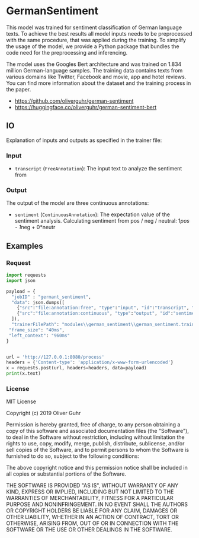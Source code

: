 # GermanSentiment

This model was trained for sentiment classification of German language texts. To achieve the best results all model inputs needs to be preprocessed with the same procedure, that was applied during the training. To simplify the usage of the model, we provide a Python package that bundles the code need for the preprocessing and inferencing.

The model uses the Googles Bert architecture and was trained on 1.834 million German-language samples. The training data contains texts from various domains like Twitter, Facebook and movie, app and hotel reviews. You can find more information about the dataset and the training process in the paper.

* https://github.com/oliverguhr/german-sentiment
* https://huggingface.co/oliverguhr/german-sentiment-bert

## IO
Explanation of inputs and outputs as specified in the trainer file:


### Input
- `transcript` (`FreeAnnotation`): The input text to analyze the sentiment from 
  
### Output
The output of the model are three continuous annotations:
- `sentiment` (`ContinuousAnnotation`): The expectation value of the sentiment analysis. Calculating sentiment from pos / neg / neutral: 1*pos - 1*neg + 0*neutr

## Examples

### Request

```python
import requests
import json

payload = {
  "jobID" : "germant_sentiment",
  "data": json.dumps([
    {"src":"file:annotation:free", "type":"input", "id":"transcript", "uri":"path/to/my/transcript.annotation"},
    {"src":"file:annotation:continuous", "type":"output", "id":"sentiment", "uri":"path/to/my/sentiment.annotation"},
  ]),
  "trainerFilePath": "modules\\german_sentiment\\german_sentiment.trainer",
 "frame_size": "40ms",
 "left_context": "960ms"
}


url = 'http://127.0.0.1:8080/process'
headers = {'Content-type': 'application/x-www-form-urlencoded'}
x = requests.post(url, headers=headers, data=payload)
print(x.text)

```

### License
MIT License

Copyright (c) 2019 Oliver Guhr

Permission is hereby granted, free of charge, to any person obtaining a copy
of this software and associated documentation files (the "Software"), to deal
in the Software without restriction, including without limitation the rights
to use, copy, modify, merge, publish, distribute, sublicense, and/or sell
copies of the Software, and to permit persons to whom the Software is
furnished to do so, subject to the following conditions:

The above copyright notice and this permission notice shall be included in all
copies or substantial portions of the Software.

THE SOFTWARE IS PROVIDED "AS IS", WITHOUT WARRANTY OF ANY KIND, EXPRESS OR
IMPLIED, INCLUDING BUT NOT LIMITED TO THE WARRANTIES OF MERCHANTABILITY,
FITNESS FOR A PARTICULAR PURPOSE AND NONINFRINGEMENT. IN NO EVENT SHALL THE
AUTHORS OR COPYRIGHT HOLDERS BE LIABLE FOR ANY CLAIM, DAMAGES OR OTHER
LIABILITY, WHETHER IN AN ACTION OF CONTRACT, TORT OR OTHERWISE, ARISING FROM,
OUT OF OR IN CONNECTION WITH THE SOFTWARE OR THE USE OR OTHER DEALINGS IN THE
SOFTWARE.